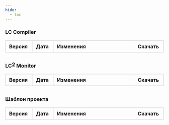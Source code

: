 ```yaml
---
hide:
  - toc
---
```

<!--
<style>
.release-table {
  width: 100%;
  border-collapse: collapse;
  margin-bottom: 2em;
}

.release-table th, .release-table td {
  border: 1px solid var(--md-default-fg-color--lightest, #ccc);
  padding: 0.5em;
  vertical-align: top;
}

.release-table th {
  background-color: var(--md-default-bg-color--lighter, #eee);
  color: var(--md-default-fg-color, #000);
  text-align: left;
  font-weight: bold;
}

@media (prefers-color-scheme: dark) {
  .release-table th {
    background-color: #1f1f1f;
    color: #eee;
  }

  .release-table td {
    border-color: #444;
  }
}
</style>
-->
<style>
.release-table {
  width: 100%;
  border-collapse: collapse;
  margin-bottom: 2em;
  table-layout: auto;
}

.release-table th, .release-table td {
  border: 1px solid var(--md-default-fg-color--lightest, #ccc);
  padding: 0.5em;
  padding-left: 0.7em;
  padding-right: 0.9em;
  vertical-align: top;
  text-align: left;
}

.release-table th:nth-child(1),
.release-table td:nth-child(1) {
  white-space: nowrap;
}

.release-table th:nth-child(2),
.release-table td:nth-child(2) {
  white-space: nowrap;
}


.release-table th:nth-child(3),
.release-table td:nth-child(3) {
  width: 100%; /* занимает всё оставшееся */
}

.release-table th:nth-child(4),
.release-table td:nth-child(4) {
  white-space: nowrap;
}

@media (prefers-color-scheme: dark) {
  .release-table th {
    background-color: #1f1f1f;
    color: #eee;
  }

  .release-table td {
    border-color: #444;
  }
}
</style>


<div class="app-archive" data-json="/files/lccompiler/releases.json" data-path="/files/lccompiler/">
  <h3>LC Compiler</h3>
  <table class="release-table">
    <thead>
      <tr>
        <th>Версия</th>
        <th>Дата</th>
        <th>Изменения</th>
        <th>Скачать</th>
      </tr>
    </thead>
    <tbody></tbody>
  </table>
</div>

<div class="app-archive" data-json="/files/lc2monitor/releases.json" data-path="/files/lc2monitor/">
  <h3><span style="display: inline-block; position: relative;">LC<span style="position: relative; top: -0.25em;">2</span></span> Monitor</h3>
  <table class="release-table">
    <thead>
      <tr>
        <th>Версия</th>
        <th>Дата</th>
        <th>Изменения</th>
        <th>Скачать</th>
      </tr>
    </thead>
    <tbody></tbody>
  </table>
</div>

<div class="app-archive" data-json="/files/project_template/releases.json" data-path="/files/project_template/">
  <h3>Шаблон проекта</h3>
  <table class="release-table">
    <thead>
      <tr>
        <th>Версия</th>
        <th>Дата</th>
        <th>Изменения</th>
        <th>Скачать</th>
      </tr>
    </thead>
    <tbody></tbody>
  </table>
</div>

<script>
document.querySelectorAll('.app-archive').forEach(block => {
  const jsonUrl = block.dataset.json;
  const basePath = block.dataset.path;
  const tbody = block.querySelector('tbody');

  fetch(jsonUrl)
    .then(res => res.json())
    .then(data => {
      data.forEach(entry => {
        const tr = document.createElement('tr');

        const version = document.createElement('td');
        version.textContent = entry.version;

        const date = document.createElement('td');
        date.textContent = entry.date;

        const desc = document.createElement('td');
        desc.innerHTML = entry.description.replace(/\n/g, '<br>');

        const link = document.createElement('td');
        const a = document.createElement('a');
        a.href = basePath + entry.filename;
        a.download = '';
        a.textContent = 'Скачать';
        link.appendChild(a);

        tr.appendChild(version);
        tr.appendChild(date);
        tr.appendChild(desc);
        tr.appendChild(link);

        tbody.appendChild(tr);
      });
    })
    .catch(err => {
      tbody.innerHTML = `<tr><td colspan="4"><em>Ошибка загрузки архива.</em></td></tr>`;
      console.error(err);
    });
});
</script>
